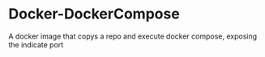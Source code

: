 # Docker-DockerCompose

A docker image that copys a repo and execute docker compose, exposing the indicate port